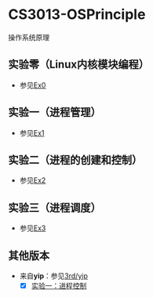 # CS3013-OSPrinciple

操作系统原理

## 实验零（Linux内核模块编程）

* 参见[Ex0](ex_0)

## 实验一（进程管理）

* 参见[Ex1](ex_1)

## 实验二（进程的创建和控制）

* 参见[Ex2](ex_2)

## 实验三（进程调度）

* 参见[Ex3](ex_3)

## 其他版本

* 来自**yip**：参见[3rd/yip](3rd/yip)
  - [x] [实验一：进程控制](3rd/yip/experiment/ex_1)
